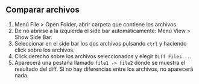 ## Comparar archivos

1. Menú File > Open Folder, abrir carpeta que contiene los archivos.
2. De no abrirse a la izquierda el side bar automáticamente: Menú View > Show Side Bar.
3. Seleccionar en el side bar los dos archivos pulsando `ctrl` y haciendo click sobre los archivos.
4. Click derecho sobre los archivos seleccionados y elegir `Diff Files...`.
5. Aparecerá una pestaña llamado `file1 -> file2` donde se muestra el resultado del diff. Si no hay diferencias entre los archivos, no aparecerá nada.
